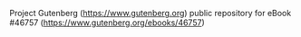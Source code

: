 Project Gutenberg (https://www.gutenberg.org) public repository for eBook #46757 (https://www.gutenberg.org/ebooks/46757)
